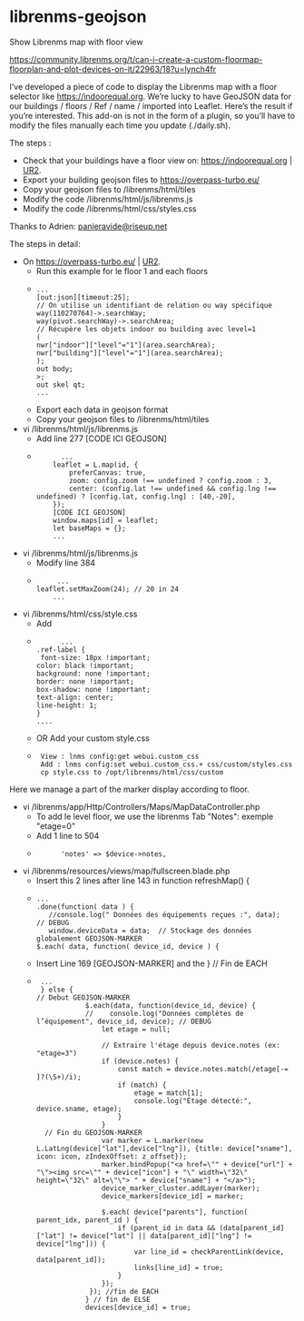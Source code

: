 # librenms-geojson
Show Librenms map with floor view

https://community.librenms.org/t/can-i-create-a-custom-floormap-floorplan-and-plot-devices-on-it/22963/18?u=lynch4fr

I’ve developed a piece of code to display the Librenms map with a floor selector like https://indoorequal.org.
We’re lucky to have GeoJSON data for our buildings / floors / Ref / name / imported into Leaflet.
Here’s the result if you’re interested. This add-on is not in the form of a plugin, so you’ll have to modify the files manually each time you update (./daily.sh).

The steps :
- Check that your buildings have a floor view on: https://indoorequal.org | [UR2](https://indoorequal.org/#map=17.24/48.119363/-1.702712&level=0).
- Export your building geojson files to https://overpass-turbo.eu/
- Copy your geojson files to /librenms/html/tiles
- Modify the code /librenms/html/js/librenms.js
- Modify the code /librenms/html/css/styles.css

Thanks to Adrien: panieravide@riseup.net

The steps in detail:
- On https://overpass-turbo.eu/ | [UR2](https://overpass-turbo.eu/?Q=%5Bout%3Ajson%5D%3B%0Away%28110270764%29%3Bmap_to_area%20-%3E%20.searchArea%3B%0A%0A%28%0A%20%20%09nwr%5B%22building%22%5D%28area.searchArea%29%3B%0A%09nwr%5B%22indoor%22%5D%28area.searchArea%29%3B%0A%09nwr%5B%22highway%22%5D%28area.searchArea%29%3B%0A%29%3B%0A%0Aout%20body%3B%0A%3E%3B%0Aout%20skel%20qt%3B&C=48.119369%3B-1.700518%3B17&R=#).
  -  Run this example for le floor 1 and each floors
  -     ...
        [out:json][timeout:25];
        // On utilise un identifiant de relation ou way spécifique
        way(110270764)->.searchWay;
        way(pivot.searchWay)->.searchArea;
        // Récupère les objets indoor ou building avec level=1
        (
        nwr["indoor"]["level"="1"](area.searchArea);
        nwr["building"]["level"="1"](area.searchArea);
        );
        out body;
        >;
        out skel qt;
        ...
  - Export each data in geojson format
  - Copy your geojson files to /librenms/html/tiles
- vi /librenms/html/js/librenms.js
  - Add line 277 [CODE ICI GEOJSON]
  -           ...
            leaflet = L.map(id, {
                preferCanvas: true,
                zoom: config.zoom !== undefined ? config.zoom : 3,
                center: (config.lat !== undefined && config.lng !== undefined) ? [config.lat, config.lng] : [40,-20],
            });
            [CODE ICI GEOJSON]
            window.maps[id] = leaflet;
            let baseMaps = {};
            ...
- vi /librenms/html/js/librenms.js
  - Modify line 384
  -          ...
        leaflet.setMaxZoom(24); // 20 in 24
            ...
- vi /librenms/html/css/style.css
  - Add
  -           ...
        .ref-label {
         font-size: 18px !important; 
        color: black !important;
        background: none !important;
        border: none !important;
        box-shadow: none !important;
        text-align: center;
        line-height: 1;
        }
        ....
  - OR Add your custom style.css
  -      View : lnms config:get webui.custom_css
         Add : lnms config:set webui.custom_css.+ css/custom/styles.css
         cp style.css to /opt/librenms/html/css/custom


Here we manage a part of the marker display according to floor.
- vi /librenms/app/Http/Controllers/Maps/MapDataController.php  
  - To add le level floor, we use the librenms Tab "Notes": exemple "etage=0"
  - Add 1 line to 504 
  -           'notes' => $device->notes,
- vi /librenms/resources/views/map/fullscreen.blade.php
  - Insert this 2 lines after line 143 in function refreshMap() {
  -     ...
        .done(function( data ) {
           //console.log(" Données des équipements reçues :", data);  // DEBUG 
           window.deviceData = data;  // Stockage des données globalement GEOJSON-MARKER
        $.each( data, function( device_id, device ) {

  - Insert Line 169 [GEOJSON-MARKER] and  the } // Fin de EACH
  -      ...
         } else {
        // Debut GEOJSON-MARKER
                    $.each(data, function(device_id, device) {
                    //    console.log("Données complètes de l’équipement", device_id, device); // DEBUG
                        let etage = null;
                    
                        // Extraire l'étage depuis device.notes (ex: "etage=3")
                        if (device.notes) {
                            const match = device.notes.match(/etage[-= ]?(\S+)/i);
                            if (match) {
                                etage = match[1];
                                console.log("Étage détecté:", device.sname, etage);
                            }
                        }
          // Fin du GEOJSON-MARKER
                        var marker = L.marker(new L.LatLng(device["lat"],device["lng"]), {title: device["sname"], icon: icon, zIndexOffset: z_offset});
                        marker.bindPopup("<a href=\"" + device["url"] + "\"><img src=\"" + device["icon"] + "\" width=\"32\" height=\"32\" alt=\"\"> " + device["sname"] + "</a>");
                        device_marker_cluster.addLayer(marker);
                        device_markers[device_id] = marker;

                        $.each( device["parents"], function( parent_idx, parent_id ) {
                            if (parent_id in data && (data[parent_id]["lat"] != device["lat"] || data[parent_id]["lng"] != device["lng"])) {
                                var line_id = checkParentLink(device, data[parent_id]);
                                links[line_id] = true;
                            }
                        });
                     }); //fin de EACH
                    } // fin de ELSE
                    devices[device_id] = true;


